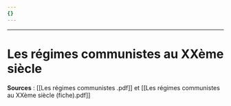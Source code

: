 ```yaml
---
{}
---
```

***
# Les régimes communistes au XXème siècle
**Sources** : [[Les régimes communistes .pdf]] et [[Les régimes communistes au XXème siècle (fiche).pdf]] 



